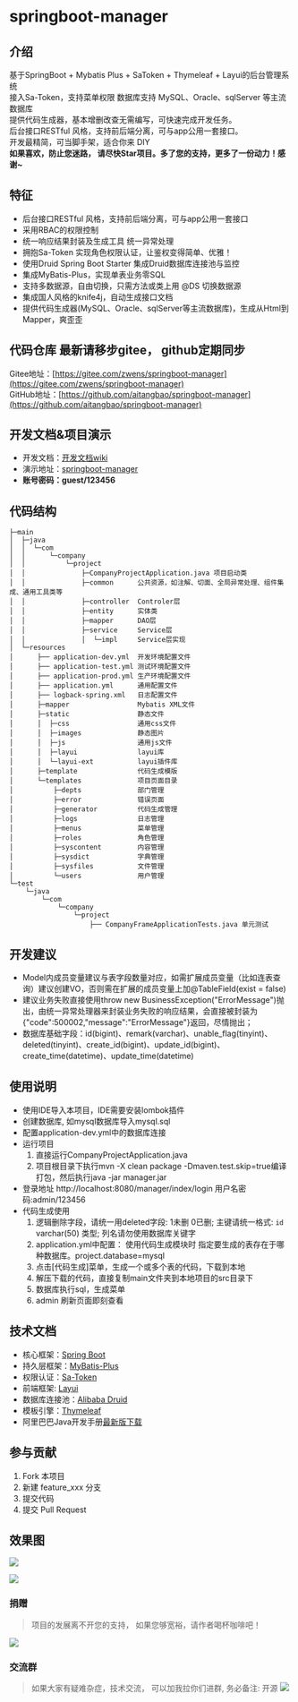 # springboot-manager

## 介绍
基于SpringBoot + Mybatis Plus + SaToken + Thymeleaf + Layui的后台管理系统  
接入Sa-Token，支持菜单权限
数据库支持 MySQL、Oracle、sqlServer 等主流数据库  
提供代码生成器，基本增删改查无需编写，可快速完成开发任务。  
后台接口RESTful 风格，支持前后端分离，可与app公用一套接口。  
开发最精简，可当脚手架，适合你来 DIY  
**如果喜欢，防止您迷路， 请尽快Star项目。多了您的支持，更多了一份动力！感谢~**

## 特征
- 后台接口RESTful 风格，支持前后端分离，可与app公用一套接口
- 采用RBAC的权限控制
- 统一响应结果封装及生成工具 统一异常处理
- 拥抱Sa-Token 实现角色权限认证，让鉴权变得简单、优雅！
- 使用Druid Spring Boot Starter 集成Druid数据库连接池与监控
- 集成MyBatis-Plus，实现单表业务零SQL
- 支持多数据源，自由切换，只需方法或类上用 @DS 切换数据源
- 集成国人风格的knife4j，自动生成接口文档
- 提供代码生成器(MySQL、Oracle、sqlServer等主流数据库)，生成从Html到Mapper，爽歪歪  

## 代码仓库 最新请移步gitee， github定期同步
Gitee地址：[https://gitee.com/zwens/springboot-manager](https://gitee.com/zwens/springboot-manager)   
GitHub地址：[https://github.com/aitangbao/springboot-manager](https://github.com/aitangbao/springboot-manager)  


## 开发文档&项目演示
- 开发文档：[开发文档wiki](https://gitee.com/zwens/springboot-manager/wikis/pages)
- 演示地址：[springboot-manager](http://1.94.23.145:9000/manager/login)
-  **账号密码：guest/123456** 


## 代码结构
```
├─main
│  ├─java
│  │  └─com
│  │      └─company
│  │          └─project
│  │              ├─CompanyProjectApplication.java 项目启动类
│  │              ├─common      公共资源，如注解、切面、全局异常处理、组件集成、通用工具类等
│  │              ├─controller  Controler层
│  │              ├─entity      实体类
│  │              ├─mapper      DAO层
│  │              ├─service     Service层
│  │              │  └─impl     Service层实现
│  └─resources
│      ├── application-dev.yml  开发环境配置文件
│      ├── application-test.yml 测试环境配置文件
│      ├── application-prod.yml 生产环境配置文件
│      ├── application.yml      通用配置文件
│      ├── logback-spring.xml   日志配置文件
│      ├─mapper                 Mybatis XML文件
│      ├─static                 静态文件
│      │  ├─css                 通用css文件
│      │  ├─images              静态图片
│      │  ├─js                  通用js文件
│      │  ├─layui               layui库
│      │  └─layui-ext           layui插件库
│      ├─template               代码生成模版
│      └─templates              项目页面目录
│          ├─depts              部门管理
│          ├─error              错误页面
│          ├─generator          代码生成管理
│          ├─logs               日志管理
│          ├─menus              菜单管理
│          ├─roles              角色管理
│          ├─syscontent         内容管理
│          ├─sysdict            字典管理
│          ├─sysfiles           文件管理
│          └─users              用户管理
└─test
    └─java
        └─com
            └─company
                └─project
                    ├── CompanyFrameApplicationTests.java 单元测试
```

## 开发建议
- Model内成员变量建议与表字段数量对应，如需扩展成员变量（比如连表查询）建议创建VO，否则需在扩展的成员变量上加@TableField(exist = false)
- 建议业务失败直接使用throw new BusinessException("ErrorMessage")抛出，由统一异常处理器来封装业务失败的响应结果，会直接被封装为{"code":500002,"message":"ErrorMessage"}返回，尽情抛出；
- 数据库基础字段：id(bigint)、remark(varchar)、unable_flag(tinyint)、deleted(tinyint)、create_id(bigint)、update_id(bigint)、create_time(datetime)、update_time(datetime)

## 使用说明
- 使用IDE导入本项目，IDE需要安装lombok插件
- 创建数据库, 如mysql数据库导入mysql.sql
- 配置application-dev.yml中的数据库连接
- 运行项目
   	1. 直接运行CompanyProjectApplication.java
	2. 项目根目录下执行mvn -X clean package -Dmaven.test.skip=true编译打包，然后执行java -jar manager.jar
- 登录地址 http://localhost:8080/manager/index/login 用户名密码:admin/123456
- 代码生成使用  
    1. 逻辑删除字段，请统一用deleted字段: 1未删 0已删; 主键请统一格式: `id` varchar(50) 类型; 列名请勿使用数据库关键字
    2. application.yml中配置： 使用代码生成模块时 指定要生成的表存在于哪种数据库。project.database=mysql  
    3. 点击[代码生成]菜单，生成一个或多个表的代码，下载到本地  
    4. 解压下载的代码，直接复制main文件夹到本地项目的src目录下  
    5. 数据库执行sql，生成菜单
	6. admin 刷新页面即刻查看

## 技术文档
* 核心框架：[Spring Boot](https://spring.io/projects/spring-boot)
* 持久层框架：[MyBatis-Plus](https://mybatis.plus)
* 权限认证：[Sa-Token](https://sa-token.cc/doc.html#/)
* 前端框架: [Layui](https://layui.dev/docs/2/)
* 数据库连接池：[Alibaba Druid](https://github.com/alibaba/druid/)
* 模板引擎：[Thymeleaf](https://www.thymeleaf.org/)
* 阿里巴巴Java开发手册[最新版下载](https://github.com/alibaba/p3c)

## 参与贡献
1. Fork 本项目
2. 新建 feature_xxx 分支
3. 提交代码
4. 提交 Pull Request
	  
## **效果图**

![](https://gitee.com/aitangbao/tuchuang/raw/master/springboot-manager/login.png)

![](https://gitee.com/aitangbao/tuchuang/raw/master/springboot-manager/caidan.png)


### 捐赠
> 项目的发展离不开您的支持， 如果您够宽裕，请作者喝杯咖啡吧！  

![](https://gitee.com/aitangbao/tuchuang/raw/master/springboot-manager/dashang.png)

### 交流群
> 如果大家有疑难杂症，技术交流， 可以加我拉你们进群, 务必备注: 开源
![](https://gitee.com/aitangbao/tuchuang/raw/master/springboot-manager/weixin.jpg)

